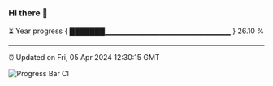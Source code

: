 ### Hi there 👋

⏳ Year progress { ███████▁▁▁▁▁▁▁▁▁▁▁▁▁▁▁▁▁▁▁▁▁▁▁ } 26.10 %

---

⏰ Updated on Fri, 05 Apr 2024 12:30:15 GMT

![Progress Bar CI](https://github.com/ZhaoGui/ZhaoGui/workflows/Progress%20Bar%20CI/badge.svg)
